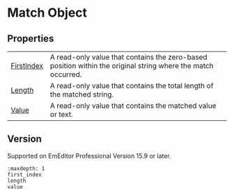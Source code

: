 # Match Object

## Properties

|     |     |
| --- | --- |
| [FirstIndex](first_index) | A read-only value that contains the zero-based position within the original string where the match occurred. |
| [Length](length) | A read-only value that contains the total length of the matched string. |
| [Value](value) | A read-only value that contains the matched value or text. |

## Version

Supported on EmEditor Professional Version 15.9 or later.


```{toctree}
:maxdepth: 1
first_index
length
value
```
